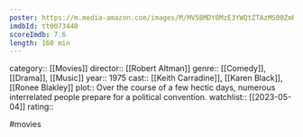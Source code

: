 ```yaml
---
poster: https://m.media-amazon.com/images/M/MV5BMDY0MzE3YWQtZTAzMS00ZmRlLWE3NzYtMjk0NDlkMmE4N2U2XkEyXkFqcGdeQXVyMTAwMzUyOTc@._V1_SX300.jpg
imdbId: tt0073440
scoreImdb: 7.6
length: 160 min
---
```


category:: [[Movies]]
director:: [[Robert Altman]]
genre:: [[Comedy]], [[Drama]], [[Music]]
year:: 1975
cast:: [[Keith Carradine]], [[Karen Black]], [[Ronee Blakley]]
plot:: Over the course of a few hectic days, numerous interrelated people prepare for a political convention.
watchlist:: [[2023-05-04]]
rating::

#movies 

